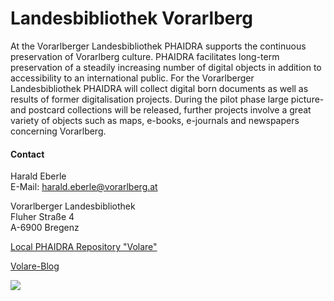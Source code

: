 # Landesbibliothek Vorarlberg

At the Vorarlberger Landesbibliothek PHAIDRA supports the continuous preservation of Vorarlberg culture. PHAIDRA facilitates long-term preservation of a steadily increasing number of digital objects in addition to accessibility to an international public. For the Vorarlberger Landesbibliothek PHAIDRA will collect digital born documents as well as results of former digitalisation projects. During the pilot phase large picture- and postcard collections will be released, further projects involve a great variety of objects such as maps, e-books, e-journals and newspapers concerning Vorarlberg.

 
#### Contact

Harald Eberle  
E-Mail: <harald.eberle@vorarlberg.at>  

Vorarlberger Landesbibliothek  
Fluher Straße 4  
A-6900 Bregenz  

 

[Local PHAIDRA Repository "Volare"](https://pid.volare.vorarlberg.at/)  

[Volare-Blog](https://pid.volare.vorarlberg.at/blog/)

![](/assets/img/partner_logos/csm_VA_Landesbibliothek)
